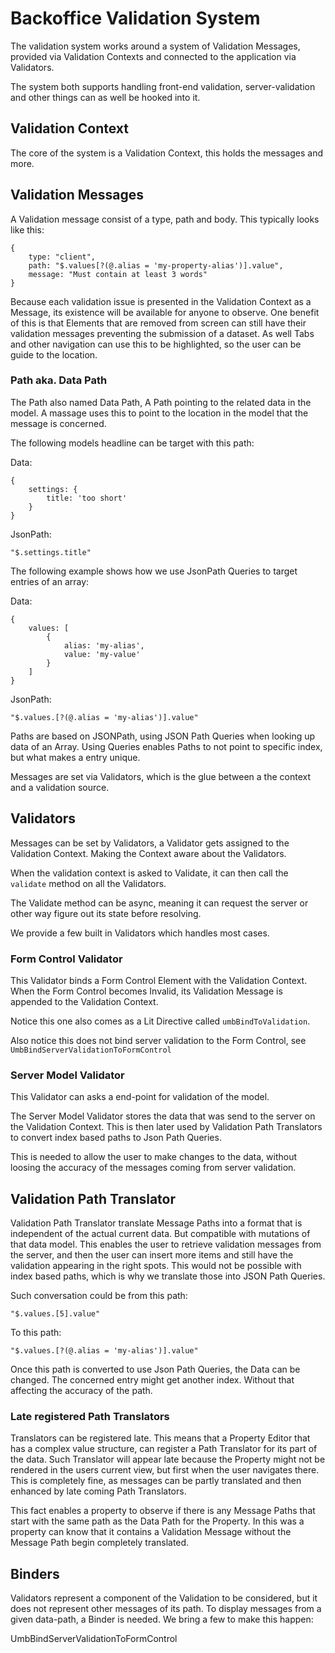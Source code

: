# Backoffice Validation System

The validation system works around a system of Validation Messages, provided via Validation Contexts and connected to the application via Validators.

The system both supports handling front-end validation, server-validation and other things can as well be hooked into it.

## Validation Context

The core of the system is a Validation Context, this holds the messages and more.

## Validation Messages

A Validation message consist of a type, path and body. This typically looks like this:

```
{
	type: "client",
	path: "$.values[?(@.alias = 'my-property-alias')].value",
	message: "Must contain at least 3 words"
}
```

Because each validation issue is presented in the Validation Context as a Message, its existence will be available for anyone to observe.
One benefit of this is that Elements that are removed from screen can still have their validation messages preventing the submission of a dataset.
As well Tabs and other navigation can use this to be highlighted, so the user can be guide to the location.

### Path aka. Data Path

The Path also named Data Path, A Path pointing to the related data in the model.
A massage uses this to point to the location in the model that the message is concerned.

The following models headline can be target with this path:

Data:
```
{
	settings: {
		title: 'too short'
	}
}
```

JsonPath:
```
"$.settings.title"
```

The following example shows how we use JsonPath Queries to target entries of an array:

Data:
```
{
	values: [
		{
			alias: 'my-alias',
			value: 'my-value'
		}
	]
}
```

JsonPath:
```
"$.values.[?(@.alias = 'my-alias')].value"
```

Paths are based on JSONPath, using JSON Path Queries when looking up data of an Array. Using Queries enables Paths to not point to specific index, but what makes a entry unique.

Messages are set via Validators, which is the glue between a the context and a validation source.

## Validators

Messages can be set by Validators, a Validator gets assigned to the Validation Context. Making the Context aware about the Validators.

When the validation context is asked to Validate, it can then call the `validate` method on all the Validators.

The Validate method can be async, meaning it can request the server or other way figure out its state before resolving.

We provide a few built in Validators which handles most cases.

### Form Control Validator

This Validator binds a Form Control Element with the Validation Context. When the Form Control becomes Invalid, its Validation Message is appended to the Validation Context.

Notice this one also comes as a Lit Directive called `umbBindToValidation`.

Also notice this does not bind server validation to the Form Control, see `UmbBindServerValidationToFormControl`

### Server Model Validator

This Validator can asks a end-point for validation of the model.

The Server Model Validator stores the data that was send to the server on the Validation Context. This is then later used by Validation Path Translators to convert index based paths to Json Path Queries.

This is needed to allow the user to make changes to the data, without loosing the accuracy of the messages coming from server validation.

## Validation Path Translator

Validation Path Translator translate Message Paths into a format that is independent of the actual current data. But compatible with mutations of that data model.
This enables the user to retrieve validation messages from the server, and then the user can insert more items and still have the validation appearing in the right spots.
This would not be possible with index based paths, which is why we translate those into JSON Path Queries.

Such conversation could be from this path:
```
"$.values.[5].value"
```

To this path:
```
"$.values.[?(@.alias = 'my-alias')].value"
```

Once this path is converted to use Json Path Queries, the Data can be changed. The concerned entry might get another index. Without that affecting the accuracy of the path.

### Late registered Path Translators

Translators can be registered late. This means that a Property Editor that has a complex value structure, can register a Path Translator for its part of the data. Such Translator will appear late because the Property might not be rendered in the users current view, but first when the user navigates there.
This is completely fine, as messages can be partly translated and then enhanced by late coming Path Translators.

This fact enables a property to observe if there is any Message Paths that start with the same path as the Data Path for the Property. In this was a property can know that it contains a Validation Message without the Message Path begin completely translated.



## Binders

Validators represent a component of the Validation to be considered, but it does not represent other messages of its path.
To display messages from a given data-path, a Binder is needed. We bring a few to make this happen:

UmbBindServerValidationToFormControl
